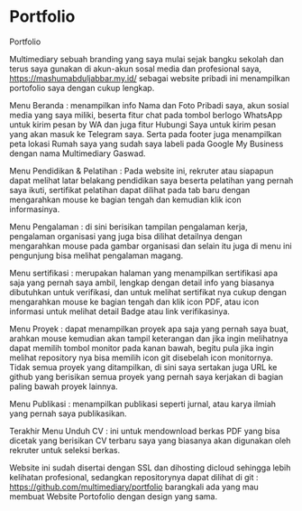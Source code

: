 # Portfolio
Portfolio

Multimediary sebuah branding yang saya mulai sejak bangku sekolah dan terus saya gunakan di akun-akun sosal media dan profesional saya, https://mashumabduljabbar.my.id/ sebagai website pribadi ini menampilkan portofolio saya dengan cukup lengkap.

Menu Beranda : menampilkan info Nama dan Foto Pribadi saya, akun sosial media yang saya miliki, beserta fitur chat pada tombol berlogo WhatsApp untuk kirim pesan by WA dan juga fitur Hubungi Saya untuk kirim pesan yang akan masuk ke Telegram saya. Serta pada footer juga menampilkan peta lokasi Rumah saya yang sudah saya labeli pada Google My Business dengan nama Multimediary Gaswad.

Menu Pendidikan & Pelatihan : Pada website ini, rekruter atau siapapun dapat melihat latar belakang pendidikan saya beserta pelatihan yang pernah saya ikuti, sertifikat pelatihan dapat dilihat pada tab baru dengan mengarahkan mouse ke bagian tengah dan kemudian klik icon informasinya. 

Menu Pengalaman : di sini berisikan tampilan pengalaman kerja, pengalaman organisasi yang juga bisa dilihat detailnya dengan mengarahkan mouse pada gambar organisasi dan selain itu juga di menu ini pengunjung bisa melihat pengalaman magang. 

Menu sertifikasi : merupakan halaman yang menampilkan sertifikasi apa saja yang pernah saya ambil, lengkap dengan detail info yang biasanya dibutuhkan untuk verifikasi, dan untuk melihat sertifikat  nya cukup dengan mengarahkan mouse ke bagian tengah dan klik icon PDF, atau icon informasi untuk melihat detail Badge atau link verifikasinya. 

Menu Proyek : dapat menampilkan proyek apa saja yang pernah saya buat, arahkan mouse kemudian akan tampil keterangan dan jika ingin melihatnya dapat memilih tombol monitor pada kanan bawah, begitu pula jika ingin melihat repository nya bisa memilih icon git disebelah icon monitornya. Tidak semua proyek yang ditampilkan, di sini saya sertakan juga URL ke github  yang berisikan semua proyek yang pernah saya kerjakan di bagian paling bawah proyek lainnya.

Menu Publikasi : menampilkan publikasi seperti jurnal, atau karya ilmiah yang pernah saya publikasikan.

Terakhir Menu Unduh CV : ini untuk mendownload berkas PDF yang bisa dicetak yang berisikan CV terbaru saya yang biasanya akan digunakan oleh rekruter untuk seleksi berkas.

Website ini sudah disertai dengan SSL dan dihosting dicloud sehingga lebih kelihatan profesional, sedangkan repositorynya dapat dilihat di git : https://github.com/multimediary/portfolio barangkali ada yang mau membuat Website Portofolio dengan design yang sama.
